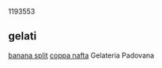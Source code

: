 1193553
## gelati
[banana split](./gelati/banana_split)
[coppa nafta](./gelati/coppa_nafta)
Gelateria Padovana
